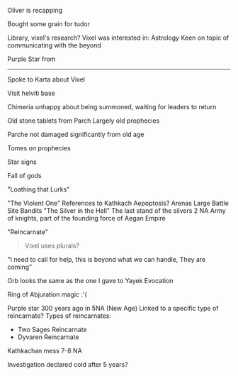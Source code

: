 Oliver is recapping

Bought some grain for tudor



Library, vixel's research?
Vixel was interested in: 
	Astrology
		Keen on topic of communicating with the beyond


Purple Star from 



<hr>


Spoke to Karta about Vixel


Visit helviti base

Chimeria unhappy about being summoned, waiting for leaders to return

Old stone tablets from Parch
Largely old prophecies


Parche not damaged significantly from old age

Tomes on prophecies

Star signs

Fall of gods

"Loathing that Lurks"


"The Violent One"
	References to Kathkach
	Aepoptosis?
	Arenas
	Large Battle Site Bandits
"The Silver in the Hell"
	The last stand of the silvers 2 NA
	Army of knights, part of the founding force of Aegan Empire

"Reincarnate"
>Vixel uses plurals?

"I need to call for help, this is beyond what we can handle, They are coming"

Orb looks the same as the one I gave to Yayek
Evocation

Ring of Abjuration magic :'(

Purple star 300 years ago in 5NA (New Age)
Linked to a specific type of reincarnate?
Types of reincarnates:
- Two Sages Reincarnate
- Dyvaren Reincarnate


Kathkachan mess 7-8 NA

Investigation declared cold after 5 years?









